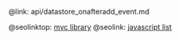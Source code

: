 @link: api/datastore_onafteradd_event.md

@seolinktop: [mvc library](https://webix.com)
@seolink: [javascript list](https://webix.com/widget/list/)